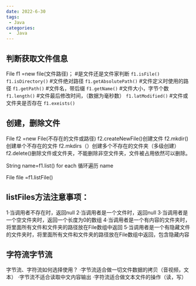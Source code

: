 ```yaml
---
date: 2022-6-30
tags:
 - Java
categories:
 -  Java
---
```




## 判断获取文件信息

File f1 =new file(文件路径)；
#是文件还是文件家判断
`f1.isFile()`
`f1.isDirectory()`
#文件绝对路径
`f1.getAbsolutePath()`
#文件定义时使用的路径
`f1.getPath()`
#文件名，带后缀
`f1.getName()`
#文件大小，字节个数
`f1.length()`
#文件最后修改时间，（数据为毫秒数）
`f1.latModified()`
#文件或文件夹是否存在
`f1.exeists()`
## 创建，删除文件
File f2 =new File(不存在的文件或路径)
f2.createNewFile()创建文件
f2.mkdir() 创建单个不存在的文件
f2.mkdirs（）创建多个不存在的文件夹（多级创建）
f2.delete()删除文件或文件夹，不能删除非空文件夹，文件被占用依然可以删除。

String name=f1.list()
for each 循环遍历 name

File file =f1.listFile()

## listFiles方法注意事项：
1·当调用者不存在时，返回null
2·当调用者是一个文件时，返回null
3·当调用者是一个空文件夹时，返回一个长度为0的数组
4·当调用者是一个有内容的文件夹时，将里面所有文件和文件夹的路径放在File数组中返回
5·当调用者是一个有隐藏文件的文件夹时，将里面所有文件和文件夹的路径放在File数组中返回，包含隐藏内容

## 字符流字节流
字节流、字符流如何选择使用？
·字节流适合做一切文件数据的拷贝（音视频，文本）
·字节流不适合读取中文内容输出
·字符流适合做文本文件的操作（读，写）
